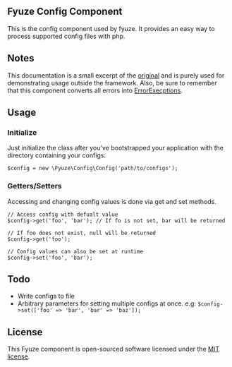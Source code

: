 ## Fyuze Config Component

This is the config component used by fyuze. It provides an easy way to process supported config files with php.

## Notes

This documentation is a small excerpt of the [original]() and is purely used for demonstrating usage 
outside the framework. Also, be sure to remember that this component converts all errors into [ErrorExecptions](http://php.net/ErrorException).

## Usage

### Initialize

Just initialize the class after you've bootstrapped your application with the directory containing your configs:

    $config = new \Fyuze\Config\Config('path/to/configs');

### Getters/Setters
 
Accessing and changing config values is done via get and set methods.
 
    // Access config with defualt value
    $config->get('foo', 'bar'); // If fo is not set, bar will be returned
     
    // If foo does not exist, null will be returned
    $config->get('foo');
    
    // Config values can also be set at runtime
    $config->set('foo', 'bar');
    
## Todo

- Write configs to file
- Arbitrary parameters for setting multiple configs at once. e.g: `$config->set(['foo' => 'bar', 'bar' => 'baz']);`
   
## License

This Fyuze component is open-sourced software licensed under the [MIT license](http://opensource.org/licenses/MIT).
